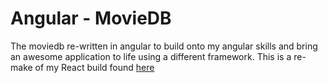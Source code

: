 # Angular - MovieDB
The moviedb re-written in angular to build onto my angular skills and bring an awesome application to life using a different framework.
This is a re-make of my React build found [here](https://github.com/JadeHendricks/react-moviedb)

